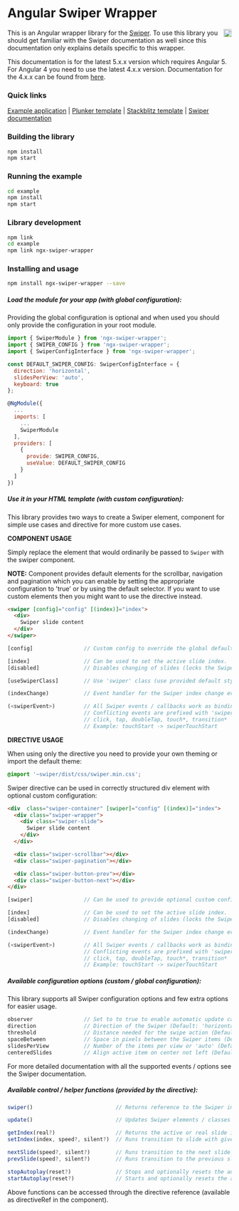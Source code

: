 # Angular Swiper Wrapper

<a href="https://badge.fury.io/js/ngx-swiper-wrapper"><img src="https://badge.fury.io/js/ngx-swiper-wrapper.svg" align="right" alt="npm version" height="18"></a>

This is an Angular wrapper library for the [Swiper](http://idangero.us/swiper/). To use this library you should get familiar with the Swiper documentation as well since this documentation only explains details specific to this wrapper.

This documentation is for the latest 5.x.x version which requires Angular 5. For Angular 4 you need to use the latest 4.x.x version. Documentation for the 4.x.x can be found from <a href="https://github.com/zefoy/ngx-swiper-wrapper/tree/4.x.x/">here</a>.

### Quick links

[Example application](https://zefoy.github.io/ngx-swiper-wrapper/)
 | 
[Plunker template](http://plnkr.co/edit/5eGsfBasinjUBWYEcNx8?p=preview)
 | 
[Stackblitz template](https://stackblitz.com/edit/ngx-swiper-wrapper-demo)
 | 
[Swiper documentation](http://idangero.us/swiper/api/)

### Building the library

```bash
npm install
npm start
```

### Running the example

```bash
cd example
npm install
npm start
```

### Library development

```bash
npm link
cd example
npm link ngx-swiper-wrapper
```

### Installing and usage

```bash
npm install ngx-swiper-wrapper --save
```

##### Load the module for your app (with global configuration):

Providing the global configuration is optional and when used you should only provide the configuration in your root module.

```javascript
import { SwiperModule } from 'ngx-swiper-wrapper';
import { SWIPER_CONFIG } from 'ngx-swiper-wrapper';
import { SwiperConfigInterface } from 'ngx-swiper-wrapper';

const DEFAULT_SWIPER_CONFIG: SwiperConfigInterface = {
  direction: 'horizontal',
  slidesPerView: 'auto',
  keyboard: true
};

@NgModule({
  ...
  imports: [
    ...
    SwiperModule
  ],
  providers: [
    {
      provide: SWIPER_CONFIG,
      useValue: DEFAULT_SWIPER_CONFIG
    }
  ]
})
```

##### Use it in your HTML template (with custom configuration):

This library provides two ways to create a Swiper element, component for simple use cases and directive for more custom use cases.

**COMPONENT USAGE**

Simply replace the element that would ordinarily be passed to `Swiper` with the swiper component.

**NOTE:** Component provides default elements for the scrollbar, navigation and pagination which you can enable by setting the appropriate configuration to 'true' or by using the default selector. If you want to use custom elements then you might want to use the directive instead.

```html
<swiper [config]="config" [(index)]="index">
  <div>
    Swiper slide content
  </div>
</swiper>
```

```javascript
[config]                // Custom config to override the global defaults.

[index]                 // Can be used to set the active slide index.
[disabled]              // Disables changing of slides (locks the Swiper).

[useSwiperClass]        // Use 'swiper' class (use provided default styles).

(indexChange)           // Event handler for the Swiper index change event.

(<swiperEvent>)         // All Swiper events / callbacks work as bindings.
                        // Conflicting events are prefixed with 'swiper':
                        // click, tap, doubleTap, touch*, transition*
                        // Example: touchStart -> swiperTouchStart
```

**DIRECTIVE USAGE**

When using only the directive you need to provide your own theming or import the default theme:

```css
@import '~swiper/dist/css/swiper.min.css';
```

Swiper directive can be used in correctly structured div element with optional custom configuration:

```html
<div  class="swiper-container" [swiper]="config" [(index)]="index">
  <div class="swiper-wrapper">
    <div class="swiper-slide">
      Swiper slide content
    </div>
  </div>

  <div class="swiper-scrollbar"></div>
  <div class="swiper-pagination"></div>

  <div class="swiper-button-prev"></div>
  <div class="swiper-button-next"></div>
</div>
```

```javascript
[swiper]                // Can be used to provide optional custom config.

[index]                 // Can be used to set the active slide index.
[disabled]              // Disables changing of slides (locks the Swiper).

(indexChange)           // Event handler for the Swiper index change event.

(<swiperEvent>)         // All Swiper events / callbacks work as bindings.
                        // Conflicting events are prefixed with 'swiper':
                        // click, tap, doubleTap, touch*, transition*
                        // Example: touchStart -> swiperTouchStart
```

##### Available configuration options (custom / global configuration):

This library supports all Swiper configuration options and few extra options for easier usage.

```javascript
observer                // Set to to true to enable automatic update calls.
direction               // Direction of the Swiper (Default: 'horizontal').
threshold               // Distance needed for the swipe action (Default: 0).
spaceBetween            // Space in pixels between the Swiper items (Default: 0).
slidesPerView           // Number of the items per view or 'auto' (Default: 1).
centeredSlides          // Align active item on center not left (Default: false).
```

For more detailed documentation with all the supported events / options see the Swiper documentation.

##### Available control / helper functions (provided by the directive):

```javascript
swiper()                          // Returns reference to the Swiper instance.

update()                          // Updates Swiper elements / classes / etc.

getIndex(real?)                   // Returns the active or real slide index.
setIndex(index, speed?, silent?)  // Runs transition to slide with given index.

nextSlide(speed?, silent?)        // Runs transition to the next slide index.
prevSlide(speed?, silent?)        // Runs transition to the previous slide index.

stopAutoplay(reset?)              // Stops and optionally resets the autoplay.
startAutoplay(reset?)             // Starts and optionally resets the autoplay.
```

Above functions can be accessed through the directive reference (available as directiveRef in the component).
